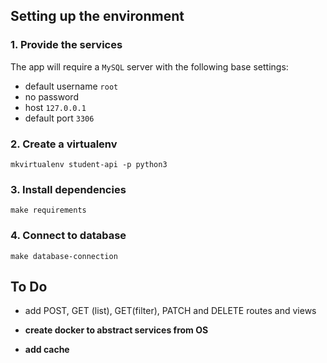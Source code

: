 ## Setting up the environment
### 1. Provide the services
The app will require a `MySQL` server with the following base settings:
- default username `root`
- no password
- host `127.0.0.1`
- default port `3306`
### 2. Create a virtualenv
    mkvirtualenv student-api -p python3
### 3. Install dependencies
    make requirements
### 4. Connect to database
    make database-connection

## To Do
- add POST, GET (list), GET(filter), PATCH and DELETE routes and views

- **create docker to abstract services from OS**
- **add cache**
